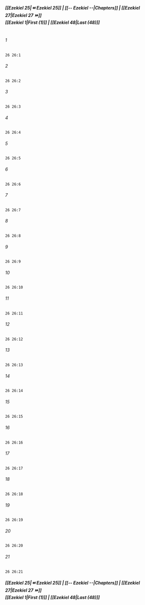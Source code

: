 
##### **[[Ezekiel 25|⏪ Ezekiel 25]] | [[-- Ezekiel --|Chapters]] | [[Ezekiel 27|Ezekiel 27 ⏩]]**<br>**[[Ezekiel 1|First (1)]] | [[Ezekiel 48|Last (48)]]**<br><br>

###### 1
``` verse
26 26:1
```
###### 2
``` verse
26 26:2
```
###### 3
``` verse
26 26:3
```
###### 4
``` verse
26 26:4
```
###### 5
``` verse
26 26:5
```
###### 6
``` verse
26 26:6
```
###### 7
``` verse
26 26:7
```
###### 8
``` verse
26 26:8
```
###### 9
``` verse
26 26:9
```
###### 10
``` verse
26 26:10
```
###### 11
``` verse
26 26:11
```
###### 12
``` verse
26 26:12
```
###### 13
``` verse
26 26:13
```
###### 14
``` verse
26 26:14
```
###### 15
``` verse
26 26:15
```
###### 16
``` verse
26 26:16
```
###### 17
``` verse
26 26:17
```
###### 18
``` verse
26 26:18
```
###### 19
``` verse
26 26:19
```
###### 20
``` verse
26 26:20
```
###### 21
``` verse
26 26:21
```

##### **[[Ezekiel 25|⏪ Ezekiel 25]] | [[-- Ezekiel --|Chapters]] | [[Ezekiel 27|Ezekiel 27 ⏩]]**<br>**[[Ezekiel 1|First (1)]] | [[Ezekiel 48|Last (48)]]**

